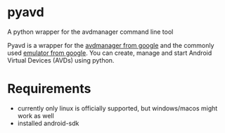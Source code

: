 # pyavd
A python wrapper for the avdmanager command line tool

Pyavd is a wrapper for the [avdmanager from google](https://developer.android.com/studio/command-line/avdmanager) and the commonly used [emulator from google](https://developer.android.com/studio/run/emulator-commandline). You can create, manage and start Android Virtual Devices (AVDs) using python.

# Requirements
- currently only linux is officially supported, but windows/macos might work as well
- installed android-sdk 